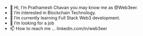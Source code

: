 - 👋 Hi, I’m Prathamesh Chavan you may know me as @Web3eer.
- 👀 I’m interested in Blockchain Technology.
- 🌱 I’m currently learning Full Stack Web3 development.
- 💞️ I’m looking for a job
- 📫 How to reach me ... linkedin.com/in/web3eer
<!---
Web3eer/Web3eer is a ✨ special ✨ repository because its `README.md` (this file) appears on your GitHub profile.
You can click the Preview link to take a look at your changes.
--->
